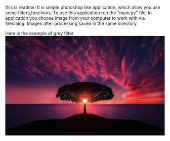 this is readme!
  It is simple photoshop like application, which allow you use some filters,functions. To use this application
  run the "main.py" file. In application you choose image from your computer to work with via filedialog.
  Images after processing saced in the same directory.
  
  
  Here is the example of grey filter
  ![alt text](https://github.com/ateistemes/appfinal/blob/main/testimage.jpg)
  

